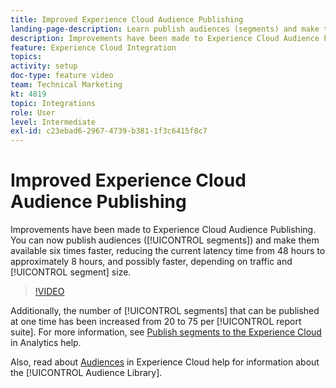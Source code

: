 ```yaml
---
title: Improved Experience Cloud Audience Publishing
landing-page-description: Learn publish audiences (segments) and make them available faster than ever.
description: Improvements have been made to Experience Cloud Audience Publishing. You can now publish audiences (segments) and make them available six times faster, reducing the current latency time from 48 hours to approximately 8 hours, and possibly faster, depending on traffic and segment size.
feature: Experience Cloud Integration
topics: 
activity: setup
doc-type: feature video
team: Technical Marketing
kt: 4819
topic: Integrations
role: User
level: Intermediate
exl-id: c23ebad6-2967-4739-b381-1f3c6415f8c7
---
```

# Improved Experience Cloud Audience Publishing

Improvements have been made to Experience Cloud Audience Publishing. You can now publish audiences ([!UICONTROL segments]) and make them available six times faster, reducing the current latency time from 48 hours to approximately 8 hours, and possibly faster, depending on traffic and [!UICONTROL segment] size.

>[!VIDEO](https://video.tv.adobe.com/v/32842/?quality=12)

Additionally, the number of [!UICONTROL segments] that can be published at one time has been increased from 20 to 75 per [!UICONTROL report suite].
For more information, see [Publish segments to the Experience Cloud](https://experienceleague.adobe.com/docs/analytics/components/segmentation/segmentation-workflow/seg-publish.html) in Analytics help. 

Also, read about [Audiences](https://experienceleague.adobe.com/docs/core-services/interface/audiences/audience-library.html) in Experience Cloud help for information about the [!UICONTROL Audience Library].
